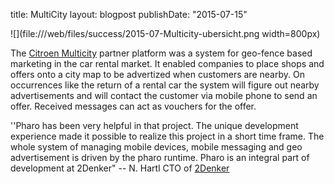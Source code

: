 title: MultiCitylayout: blogpostpublishDate: "2015-07-15"![](file:///web/files/success/2015-07-Multicity-ubersicht.png width=800px)The [Citroen Multicity](https://www.multicity-carsharing.de) partner platform was a system for geo-fence based marketing in the car rental market. It enabled companies to place shops and offers onto a city map to be advertized when customers are nearby. On occurrences like the return of a rental car the system will figure out nearby advertisements and will contact the customer via mobile phone to send an offer. Received messages can act as vouchers for the offer. ''Pharo has been very helpful in that project. The unique development experience made it possible to realize this project in a short time frame. The whole system of managing mobile devices, mobile messaging and geo advertisement is driven by the pharo runtime. Pharo is an integral part of development at 2Denker"  -- N. Hartl CTO of [2Denker](http://2denker.de)